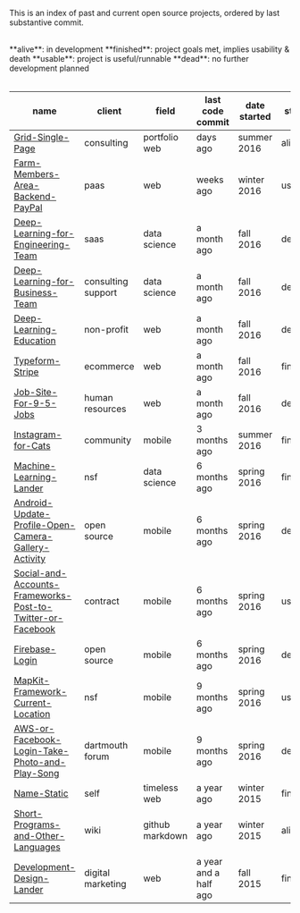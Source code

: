 This is an index of past and current open source projects, ordered by last substantive commit.

<br>
**alive**: in development  
**finished**: project goals met, implies usability & death  
**usable**: project is useful/runnable  
**dead**: no further development planned
<br><br>

| name | client | field | last code commit | date started | status | 
| ---- | --------- | ---- | -------------- | ---- |---- |
| [Grid-Single-Page](https://github.com/SamPutnam/Grid-Single-Page) | consulting | portfolio web | days ago | summer 2016 | alive |
| [Farm-Members-Area-Backend-PayPal](https://github.com/samputnam/Farm-Members-Area-Backend-PayPal) | paas | web | weeks ago | winter 2016 | usable |
|[Deep-Learning-for-Engineering-Team](https://github.com/samputnam/Deep-Learning-for-Engineering-Team) | saas | data science | a month ago | fall 2016 | dead |
|[Deep-Learning-for-Business-Team](https://github.com/samputnam/Deep-Learning-for-Business-Team) | consulting support | data science | a month ago | fall 2016 | dead |
| [Deep-Learning-Education](https://github.com/samputnam/Deep-Learning-Education) | non-profit  | web | a month ago | fall 2016 | dead |
| [Typeform-Stripe](https://github.com/samputnam/Typeform-Stripe) | ecommerce | web | a month ago | fall 2016 | finished |
| [Job-Site-For-9-5-Jobs](https://github.com/samputnam/Job-Site-For-9-5-Jobs) | human resources | web | a month ago | fall 2016 | dead |
| [Instagram-for-Cats](https://github.com/samputnam/Instagram-for-Cats) | community | mobile | 3 months ago | summer 2016 | finished |
| [Machine-Learning-Lander](https://github.com/SamPutnam/Machine-Learning-Lander) | nsf | data science | 6 months ago | spring 2016 | finished |
| [Android-Update-Profile-Open-Camera-Gallery-Activity](https://github.com/samputnam/Android-Update-Profile-Open-Camera-Gallery-Activity) | open source | mobile | 6 months ago | spring 2016| dead |
| [Social-and-Accounts-Frameworks-Post-to-Twitter-or-Facebook](https://github.com/samputnam/Social-and-Accounts-Frameworks-Post-to-Twitter-or-Facebook) | contract | mobile | 6 months ago | spring 2016 | usable |
| [Firebase-Login](https://github.com/samputnam/Firebase-Login) | open source | mobile | 6 months ago | spring 2016 | dead |
| [MapKit-Framework-Current-Location](https://github.com/Dartmouth-entrepreneurial-network/MapKit-Current-Location) | nsf | mobile | 9 months ago | spring 2016 | usable |
| [AWS-or-Facebook-Login-Take-Photo-and-Play-Song](https://github.com/Dartmouth-entrepreneurial-network/AWS-or-Facebook-Login-Take-Photo-and-Play-Song) | dartmouth forum | mobile | 9 months ago | spring 2016 | dead |
| [Name-Static](https://github.com/SamPutnam/Name-Static) | self | timeless web | a year ago | winter 2015 | finished |
| [Short-Programs-and-Other-Languages](https://github.com/SamPutnam/Short-Programs-and-Other-Languages) | wiki | github markdown | a year ago | winter 2015 | alive |
| [Development-Design-Lander](https://github.com/SamPutnam/Development-Design-Lander) | digital marketing | web | a year and a half ago | fall 2015 | finished |




